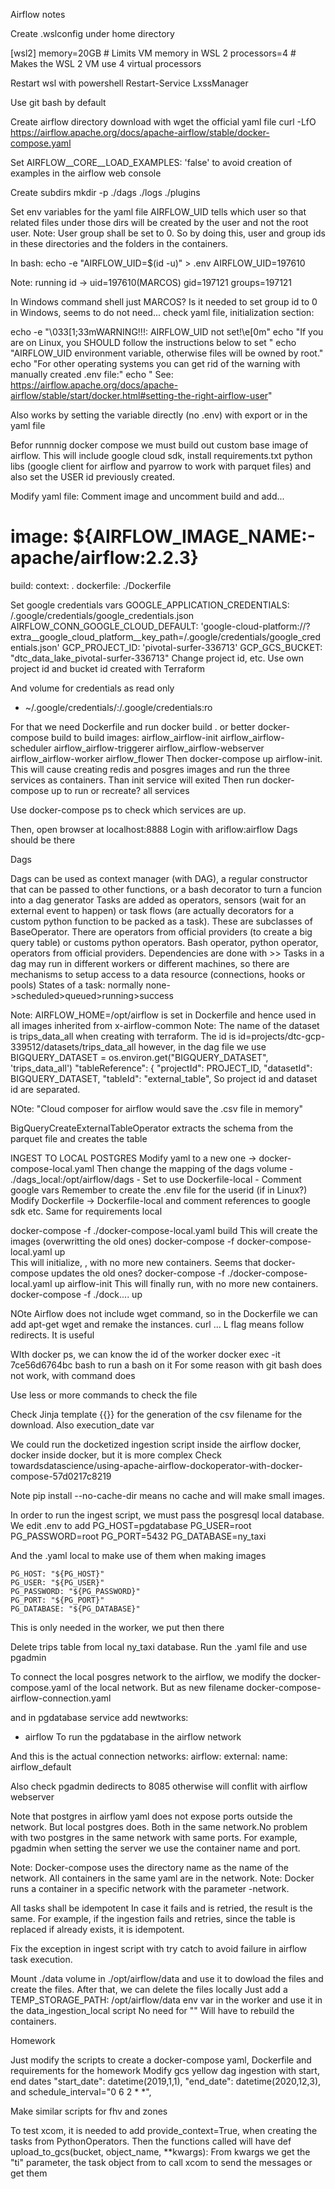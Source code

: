 Airflow notes

Create .wslconfig under home directory

[wsl2]
memory=20GB # Limits VM memory in WSL 2 
processors=4 # Makes the WSL 2 VM use 4 virtual processors

Restart wsl with powershell
  Restart-Service LxssManager


Use git bash by default

Create airflow directory
download with wget the official yaml file
curl -LfO https://airflow.apache.org/docs/apache-airflow/stable/docker-compose.yaml

Set AIRFLOW__CORE__LOAD_EXAMPLES: 'false' to avoid creation of examples in the airflow web console

Create subdirs
mkdir -p ./dags ./logs ./plugins

Set env variables for the yaml file
AIRFLOW_UID tells which user so that related files under those dirs will be created by the user and not the root user. Note: User group shall be set to 0.
So by doing this, user and group ids in these directories and the folders in the containers.

In bash:
echo -e "AIRFLOW_UID=$(id -u)" > .env
  AIRFLOW_UID=197610

Note: running id ->  uid=197610(MARCOS) gid=197121 groups=197121

In  Windows command shell just MARCOS?
Is it needed to set group id to 0 in Windows, seems to do not need... check yaml file, initialization section:

echo -e "\033[1;33mWARNING!!!: AIRFLOW_UID not set!\e[0m"
          echo "If you are on Linux, you SHOULD follow the instructions below to set "
          echo "AIRFLOW_UID environment variable, otherwise files will be owned by root."
          echo "For other operating systems you can get rid of the warning with manually created .env file:"
          echo "    See: https://airflow.apache.org/docs/apache-airflow/stable/start/docker.html#setting-the-right-airflow-user"

Also works by setting the variable directly (no .env) with export or in the yaml file

Befor runnnig docker compose we must build out custom base image of airflow.
This will include google cloud sdk, install requirements.txt python libs (google client for airflow and pyarrow to work with parquet files) and also set the USER id previously created.

Modify yaml file: Comment image and uncomment build and add...
 # image: ${AIRFLOW_IMAGE_NAME:-apache/airflow:2.2.3}
  build:
    context: .
    dockerfile: ./Dockerfile

Set google credentials vars
GOOGLE_APPLICATION_CREDENTIALS: /.google/credentials/google_credentials.json
    AIRFLOW_CONN_GOOGLE_CLOUD_DEFAULT: 'google-cloud-platform://?extra__google_cloud_platform__key_path=/.google/credentials/google_credentials.json'
    GCP_PROJECT_ID: 'pivotal-surfer-336713'
    GCP_GCS_BUCKET: "dtc_data_lake_pivotal-surfer-336713"
  Change project id, etc.
Use own project id and bucket id created with Terraform

And volume for credentials as read only
   - ~/.google/credentials/:/.google/credentials:ro

For that we need Dockerfile and run
docker build .
or better docker-compose build to build images: 
airflow_airflow-init
airflow_airflow-scheduler
airflow_airflow-triggerer
airflow_airflow-webserver
airflow_airflow-worker
airflow_flower
Then 
docker-compose up airflow-init.
This will cause creating redis and posgres images and run the three services as containers. Than init service will exited
Then run docker-compose up to run or recreate? all services

Use docker-compose ps to check which services are up.

Then, open browser at localhost:8888
Login with ariflow:airflow
Dags should be there

Dags

Dags can be used as context manager (with DAG), a regular constructor that can be passed to other functions, or a bash decorator to turn a funcion into a dag generator
Tasks are added as operators, sensors (wait for an external event to happen) or task flows (are actually decorators for a custom python function to be packed as a task). These are subclasses of BaseOperator.
There are operators from official providers (to create a big query table) or customs python operators.
Bash operator, python operator, operators from official providers.
Dependencies are done with >>
Tasks in a dag may run in different workers or different machines, so there are mechanisms to setup access to a data resource (connections, hooks or pools)
States of a task: normally none->scheduled>queued>running>success

Note: AIRFLOW_HOME=/opt/airflow is set in Dockerfile and hence used in all images inherited from x-airflow-common
Note: The name of the dataset is trips_data_all when creating with terraform. The id is id=projects/dtc-gcp-339512/datasets/trips_data_all
however, in the dag file we use 
BIGQUERY_DATASET = os.environ.get("BIGQUERY_DATASET", 'trips_data_all')
 "tableReference": {
                "projectId": PROJECT_ID,
                "datasetId": BIGQUERY_DATASET,
                "tableId": "external_table",
So project id and dataset id are separated.    

NOte: "Cloud composer for airflow would save the .csv file in memory"

BigQueryCreateExternalTableOperator extracts the schema from the parquet file and creates the table


INGEST TO LOCAL POSTGRES
Modify yaml to a new one -> docker-compose-local.yaml
Then change the mapping of the dags volume
    - ./dags_local:/opt/airflow/dags
    - Set to use Dockerfile-local
    - Comment google vars
Remember to create the .env file for the userid (if in Linux?)
Modify Dockerfile -> Dockerfile-local and comment references to google sdk etc.
Same for requirements local

docker-compose -f ./docker-compose-local.yaml build
  This will create the images (overwritting the old ones)
docker-compose -f docker-compose-local.yaml up   
  This will initialize, , with no more new containers. Seems that docker-compose updates the old ones?
docker-compose -f ./docker-compose-local.yaml up airflow-init
  This will finally run, with no more new containers.
docker-compose -f ./dock.... up


NOte
Airflow does not include wget command, so in the Dockerfile we can add apt-get wget and remake the instances.
curl ... L flag means follow redirects. It is useful

WIth docker ps, we can know the id of the worker
docker exec -it 7ce56d6764bc bash
to run a bash on it
For some reason with git bash does not work, with command does

Use less or more commands to check the file

Check Jinja template {{}} for the generation of the csv filename for the download. Also execution_date var 

We could run the docketized ingestion script inside the airflow docker, docker inside docker, but it is more complex
Check towardsdatascience/using-apache-airflow-dockoperator-with-docker-compose-57d0217c8219

Note
pip install --no-cache-dir  means no cache and will make small images.

In order to run the ingest script, we must pass the posgresql local database.
We edit .env to add
PG_HOST=pgdatabase
PG_USER=root
PG_PASSWORD=root
PG_PORT=5432
PG_DATABASE=ny_taxi

And the .yaml local to make use of them when making images

    PG_HOST: "${PG_HOST}"
    PG_USER: "${PG_USER}"
    PG_PASSWORD: "${PG_PASSWORD}"
    PG_PORT: "${PG_PORT}"
    PG_DATABASE: "${PG_DATABASE}"  

This is only needed in the worker, we put then there

Delete trips table from local ny_taxi database. Run the .yaml file and use pgadmin

To connect the local posgres network to the airflow, we modify the docker-compose.yaml of the local network.
But as new filename
docker-compose-airflow-connection.yaml


and in pgdatabase service add
newtworks:
  - airflow
To run the pgdatabase in the airflow network

And this is the actual connection
networks:
  airflow:
    external:
      name: airflow_default

Also check pgadmin dedirects to 8085 otherwise will conflit with airflow webserver

Note that postgres in airflow yaml does not expose ports outside the network.
But local postgres does.
Both in the same network.No problem with two postgres in the same network with same ports.
For example, pgadmin when setting the server we use the container name and port.

Note: Docker-compose uses the directory name as the name of the network. All containers in the same yaml are in the network.
Note: Docker runs a container in a specific network with the parameter -network. 

All tasks shall be idempotent
In case it fails and is retried, the result is the same. For example, if the ingestion fails and retries, since the table is replaced if already exists, it is idempotent.

Fix the exception in ingest script with try catch to avoid failure in airflow task execution.

Mount ./data volume in ./opt/airflow/data and use it to dowload the files and create the files. After that, we can delete the files locally
Just add a       TEMP_STORAGE_PATH: /opt/airflow/data   env var in the worker and use it in the data_ingestion_local script
No need for ""
Will have to rebuild the containers.

Homework

Just modify the scripts to create a docker-compose yaml, Dockerfile and requirements for the homework
Modify gcs yellow dag ingestion with start, end dates     "start_date": datetime(2019,1,1),     "end_date": datetime(2020,12,3), and 
schedule_interval="0 6 2 * *",

Make similar scripts for fhv and zones

To test xcom, it is needed to add         provide_context=True, when creating the tasks from PythonOperators. 
Then the functions called will have def upload_to_gcs(bucket, object_name, **kwargs):
From kwargs we get the "ti" parameter, the task object from to call xcom to send the messages or get them





